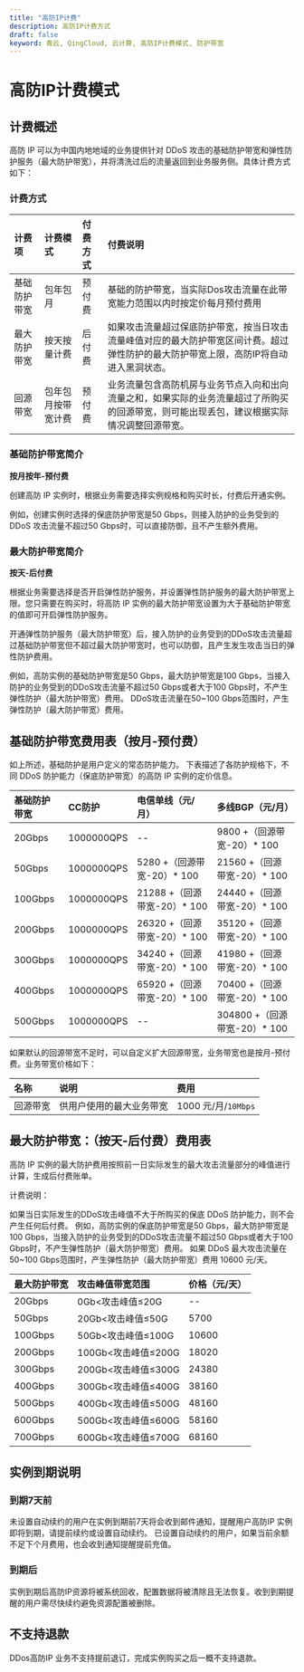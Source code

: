 ```yaml
---
title: "高防IP计费"
description: 高防IP计费方式
draft: false
keyword: 青云, QingCloud, 云计算, 高防IP计费模式, 防护带宽
---
```



# 高防IP计费模式


## 计费概述

高防 IP 可以为中国内地地域的业务提供针对 DDoS 攻击的基础防护带宽和弹性防护服务（最大防护带宽），并将清洗过后的流量返回到业务服务侧。具体计费方式如下：

### 计费方式

| 计费项 |	计费模式 | 付费方式 |	付费说明 |
|:--- |:--- |:--- |:--- |
| 基础防护带宽 |    包年包月| 预付费 |基础的防护带宽，当实际Dos攻击流量在此带宽能力范围以内时按定价每月预付费用|
| 最大防护带宽 |    按天按量计费 | 后付费 | 如果攻击流量超过保底防护带宽，按当日攻击流量峰值对应的最大防护带宽区间计费。超过弹性防护的最大防护带宽上限，高防IP将自动进入黑洞状态。|
| 回源带宽 |	包年包月按带宽计费| 预付费 | 业务流量包含高防机房与业务节点入向和出向流量之和，如果实际的业务流量超过了所购买的回源带宽，则可能出现丢包，建议根据实际情况调整回源带宽。 |


### 基础防护带宽简介

**按月按年-预付费**

创建高防 IP 实例时，根据业务需要选择实例规格和购买时长，付费后开通实例。

例如，创建实例时选择的保底防护带宽是50 Gbps，则接入防护的业务受到的 DDoS 攻击流量不超过50 Gbps时，可以直接防御，且不产生额外费用。

### 最大防护带宽简介

**按天-后付费**

根据业务需要选择是否开启弹性防护服务，并设置弹性防护服务的最大防护带宽上限。您只需要在购买时，将高防 IP 实例的最大防护带宽设置为大于基础防护带宽的值即可开启弹性防护服务。

开通弹性防护服务（最大防护带宽）后，接入防护的业务受到的DDoS攻击流量超过基础防护带宽但不超过最大防护带宽时，也可以防御，且产生发生攻击当日的弹性防护费用。

例如，高防实例的基础防护带宽是50 Gbps，最大防护带宽是100 Gbps，当接入防护的业务受到的DDoS攻击流量不超过50 Gbps或者大于100 Gbps时，不产生弹性防护（最大防护带宽）费用。
DDoS攻击流量在50~100 Gbps范围时，产生弹性防护（最大防护带宽）费用。


## 基础防护带宽费用表（按月-预付费）

如上所述，基础防护是用户定义的常态防护能力。
下表描述了各防护规格下，不同 DDoS 防护能力（保底防护带宽）的高防 IP 实例的定价信息。

| 基础防护带宽 |	CC防护 | 电信单线（元/月） | 多线BGP（元/月） |
|:----|:----|:----|:----|
| 20Gbps | 1000000QPS| --  |	9800 +（回源带宽-20）* 100 |
| 50Gbps | 1000000QPS| 5280 +（回源带宽-20）* 100 |	21560 +（回源带宽-20）* 100 |
| 100Gbps |1000000QPS| 21288 +（回源带宽-20）* 100 |	24440 +（回源带宽-20）* 100 |
| 200Gbps |	1000000QPS| 26320 +（回源带宽-20）* 100 |	35120 +（回源带宽-20）* 100 |
| 300Gbps |	1000000QPS| 34240 +（回源带宽-20）* 100 |	41980 +（回源带宽-20）* 100 |
| 400Gbps |	1000000QPS| 65920 +（回源带宽-20）* 100 |	70400 +（回源带宽-20）* 100 |
| 500Gbps |	1000000QPS|   -- |	304800 +（回源带宽-20）* 100 |

如果默认的回源带宽不足时，可以自定义扩大回源带宽，业务带宽也是按月-预付费。业务带宽价格如下：

| 名称 | 说明|	费用 |
|:----|:----|:----|
| 回源带宽 | 供用户使用的最大业务带宽   |	1000 元/月/`10Mbps` |


## 最大防护带宽：（按天-后付费）费用表

高防 IP 实例的最大防护费用按照前一日实际发生的最大攻击流量部分的峰值进行计算，生成后付费账单。

计费说明：

如果当日实际发生的DDoS攻击峰值不大于所购买的保底 DDoS 防护能力，则不会产生任何后付费。
例如，高防实例的保底防护带宽是50 Gbps，最大防护带宽是100 Gbps，当接入防护的业务受到的DDoS攻击流量不超过50 Gbps或者大于100 Gbps时，不产生弹性防护（最大防护带宽）费用。
如果 DDoS 最大攻击流量在50~100 Gbps范围时，产生弹性防护（最大防护带宽）费用 10600 元/天。


|最大防护带宽| 攻击峰值带宽范围 |	价格（元/天） | 
|:----|:----|:----|
|20Gbps | 0Gb<攻击峰值≤20G| -- | 
|50Gbps | 20Gb<攻击峰值≤50G| 5700 | 
|100Gbps | 50Gb<攻击峰值≤100G| 10600 |
|200Gbps | 100Gb<攻击峰值≤200G| 18020| 
|300Gbps | 200Gb<攻击峰值≤300G| 24380| 
|400Gbps | 300Gb<攻击峰值≤400G| 38160| 
|500Gbps | 400Gb<攻击峰值≤500G| 48160| 
|600Gbps | 500Gb<攻击峰值≤600G| 58160 | 
|700Gbps | 600Gb<攻击峰值≤700G|  68160 | 

## 实例到期说明

### 到期7天前
未设置自动续约的用户在实例到期前7天将会收到邮件通知，提醒用户高防IP 实例即将到期，请提前续约或设置自动续约。 已设置自动续约的用户，如果当前余额不足下个月费用，也会收到通知提醒提前充值。

### 到期后
实例到期后高防IP资源将被系统回收，配置数据将被清除且无法恢复。收到到期提醒的用户需尽快续约避免资源配置被删除。


## 不支持退款
DDos高防IP 业务不支持提前退订，完成实例购买之后一概不支持退款。

